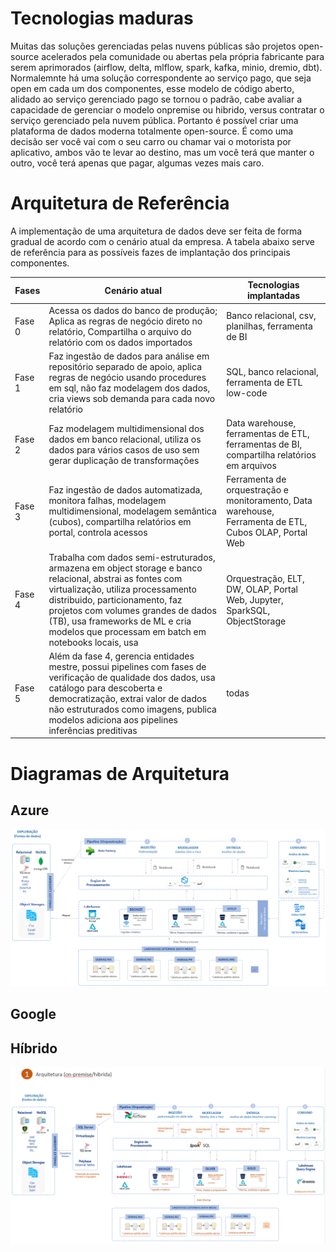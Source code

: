 # Tecnologias maduras
Muitas das soluções gerenciadas pelas nuvens públicas são projetos open-source acelerados pela comunidade ou abertas pela própria fabricante para serem aprimorados (airflow, delta, mlflow, spark, kafka, minio, dremio, dbt). Normalemnte há uma solução correspondente ao serviço pago, que seja open em cada um dos componentes, esse modelo de código aberto, alidado ao serviço gerenciado pago se tornou o padrão, cabe avaliar a capacidade de gerenciar o modelo onpremise ou hibrido, versus contratar o serviço gerenciado pela nuvem pública. Portanto é possível criar uma plataforma de dados moderna totalmente open-source. É como uma decisão ser você vai com o seu carro ou chamar vai o motorista por aplicativo, ambos vão te levar ao destino, mas um você terá que manter o outro, você terá apenas que pagar, algumas vezes mais caro.


# Arquitetura de Referência

A implementação de uma arquitetura de dados deve ser feita de forma gradual de acordo com o cenário atual da empresa. A tabela abaixo serve  de referência para as possíveis fazes de implantação dos principais componentes.

Fases | Cenário atual | Tecnologias implantadas
----- | --------- | -----------
Fase 0| Acessa os dados do banco de produção; Aplica as regras de negócio direto no relatório, Compartilha o arquivo do relatório com os dados importados | Banco relacional, csv, planilhas, ferramenta de BI
Fase 1 | Faz ingestão de dados para análise em repositório separado de apoio, aplica regras de negócio usando procedures em sql, não faz modelagem dos dados, cria views sob demanda para cada novo relatório | SQL, banco relacional, ferramenta de ETL low-code
Fase 2 | Faz modelagem multidimensional dos dados em banco relacional, utiliza os dados para vários casos de uso sem gerar duplicação de transformações | Data warehouse, ferramentas de ETL, ferramentas de BI, compartilha relatórios em arquivos
Fase 3 | Faz ingestão de dados automatizada, monitora falhas, modelagem multidimensional, modelagem semântica (cubos), compartilha relatórios em portal, controla acessos | Ferramenta de orquestração e monitoramento, Data warehouse, Ferramenta de ETL, Cubos OLAP, Portal Web
Fase 4 | Trabalha com dados semi-estruturados, armazena em object storage e banco relacional, abstrai as fontes com virtualização, utiliza processamento distribuido, particionamento, faz projetos com volumes grandes de dados (TB), usa frameworks de ML e cria modelos que processam em batch em notebooks locais, usa | Orquestração, ELT, DW, OLAP, Portal Web, Jupyter, SparkSQL, ObjectStorage
Fase 5 | Além da fase 4, gerencia entidades mestre, possui pipelines com fases de verificação de qualidade dos dados, usa catálogo para descoberta e democratização, extrai valor de dados não estruturados como imagens, publica modelos adiciona aos pipelines inferências preditivas | todas

# Diagramas de Arquitetura

## Azure
![alt text](azure2.png)


## Google


## Híbrido


![Alt text](./hibrido.png)